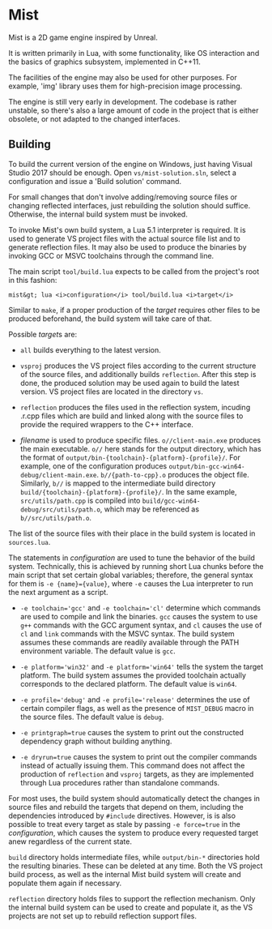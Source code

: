 # Mist

Mist is a 2D game engine inspired by Unreal.

It is written primarily in Lua, with some functionality, like OS interaction and the basics of graphics subsystem, implemented in C++11.

The facilities of the engine may also be used for other purposes. For example, 'img' library uses them for high-precision image processing.

The engine is still very early in development. The codebase is rather unstable, so there's also a large amount of code in the project that is either obsolete, or not adapted to the changed interfaces.

## Building

To build the current version of the engine on Windows, just having Visual Studio 2017 should be enough. Open `vs/mist-solution.sln`, select a configuration and issue a 'Build solution' command.

For small changes that don't involve adding/removing source files or changing reflected interfaces, just rebuilding the solution should suffice. Otherwise, the internal build system must be invoked.

To invoke Mist's own build system, a Lua 5.1 interpreter is required. It is used to generate VS project files with the actual source file list and to generate reflection files. It may also be used to produce the binaries by invoking GCC or MSVC toolchains through the command line.

The main script `tool/build.lua` expects to be called from the project's root in this fashion:

```
mist&gt; lua <i>configuration</i> tool/build.lua <i>target</i>
```

Similar to `make`, if a proper production of the <i>target</i> requires other files to be produced beforehand, the build system will take care of that.

Possible <i>target</i>s are:

* `all` builds everything to the latest version.

* `vsproj` produces the VS project files according to the current structure of the source files, and additionally builds `reflection`. After this step is done, the produced solution may be used again to build the latest version.
  VS project files are located in the directory `vs`.

* `reflection` produces the files used in the reflection system, incuding .r.cpp files which are build and linked along with the source files to provide the required wrappers to the C++ interface.

* <i>filename</i> is used to produce specific files.
  `o//client-main.exe` produces the main executable. `o//` here stands for the output directory, which has the format of `output/bin-{toolchain}-{platform}-{profile}/`. For example, one of the configuration produces `output/bin-gcc-win64-debug/client-main.exe`.
  `b//{path-to-cpp}.o` produces the object file. Similarly, `b//` is mapped to the intermediate build directory `build/{toolchain}-{platform}-{profile}/`. In the same example, `src/utils/path.cpp` is compiled into `build/gcc-win64-debug/src/utils/path.o`, which may be referenced as `b//src/utils/path.o`.

The list of the source files with their place in the build system is located in `sources.lua`.

The statements in <i>configuration</i> are used to tune the behavior of the build system. Technically, this is achieved by running short Lua chunks before the main script that set certain global variables; therefore, the general syntax for them is `-e {name}={value}`, where `-e` causes the Lua interpreter to run the next argument as a script.

* `-e toolchain='gcc'` and `-e toolchain='cl'` determine which commands are used to compile and link the binaries. `gcc` causes the system to use `g++` commands with the GCC argument syntax, and `cl` causes the use of `cl` and `link` commands with the MSVC syntax.
  The build system assumes these commands are readily available through the PATH environment variable.
  The default value is `gcc`.

* `-e platform='win32'` and `-e platform='win64'` tells the system the target platform.
  The build system assumes the provided toolchain actually corresponds to the declared platform.
  The default value is `win64`.

* `-e profile='debug'` and `-e profile='release'` determines the use of certain compiler flags, as well as the presence of `MIST_DEBUG` macro in the source files.
  The default value is `debug`.

* `-e printgraph=true` causes the system to print out the constructed dependency graph without building anything.

* `-e dryrun=true` causes the system to print out the compiler commands instead of actually issuing them. This command does not affect the production of `reflection` and `vsproj` targets, as they are implemented through Lua procedures rather than standalone commands.

For most uses, the build system should automatically detect the changes in source files and rebuild the targets that depend on them, including the dependencies introduced by `#include` directives. However, is is also possible to treat every target as stale by passing `-e force=true` in the <i>configuration</i>, which causes the system to produce every requested target anew regardless of the current state.

`build` directory holds intermediate files, while `output/bin-*` directories hold the resulting binaries. These can be deleted at any time. Both the VS project build process, as well as the internal Mist build system will create and populate them again if necessary.

`reflection` directory holds files to support the reflection mechanism. Only the internal build system can be used to create and populate it, as the VS projects are not set up to rebuild reflection support files.
